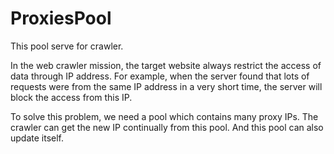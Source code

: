 # ProxiesPool
This pool serve for crawler.

In the web crawler mission, the target website always restrict the access of data through IP address. For example, when the server found that lots of requests were from the same IP address in a very short time, the server will block the access from this IP.

To solve this problem, we need a pool which contains many proxy IPs. The crawler can get the new IP continually from this pool. And this pool can also update itself.
